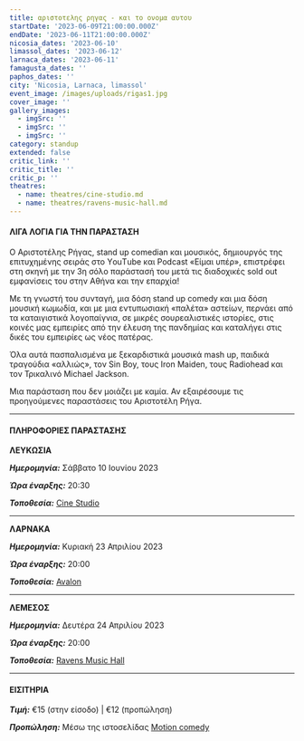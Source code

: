 ```yaml
---
title: αριστοτελης ρηγας - και το ονομα αυτου
startDate: '2023-06-09T21:00:00.000Z'
endDate: '2023-06-11T21:00:00.000Z'
nicosia_dates: '2023-06-10'
limassol_dates: '2023-06-12'
larnaca_dates: '2023-06-11'
famagusta_dates: ''
paphos_dates: ''
city: 'Nicosia, Larnaca, limassol'
event_image: /images/uploads/rigas1.jpg
cover_image: ''
gallery_images:
  - imgSrc: ''
  - imgSrc: ''
  - imgSrc: ''
category: standup
extended: false
critic_link: ''
critic_title: ''
critic_p: ''
theatres:
  - name: theatres/cine-studio.md
  - name: theatres/ravens-music-hall.md
---
```


#### ΛΙΓΑ ΛΟΓΙΑ ΓΙΑ ΤΗΝ ΠΑΡΑΣΤΑΣΗ

Ο Αριστοτέλης Ρήγας, stand up comedian και μουσικός, δημιουργός της επιτυχημένης σειράς στο ΥouΤube και Podcast «Είμαι υπέρ», επιστρέφει στη σκηνή με την 3η σόλο παράστασή του μετά τις διαδοχικές sold out εμφανίσεις του στην Αθήνα και την επαρχία!

Με τη γνωστή του συνταγή, μια δόση stand up comedy και μια δόση μουσική κωμωδία, και με μια εντυπωσιακή «παλέτα» αστείων, περνάει από τα καταιγιστικά λογοπαίγνια, σε μικρές σουρεαλιστικές ιστορίες, στις κοινές μας εμπειρίες από την έλευση της πανδημίας και καταλήγει στις δικές του εμπειρίες ως νέος πατέρας.

Όλα αυτά πασπαλισμένα με ξεκαρδιστικά μουσικά mash up, παιδικά τραγούδια «αλλιώς», τον Sin Boy, τους Iron Μaiden, τους Radiohead και τον Τρικαλινό Michael Jackson.

Μια παράσταση που δεν μοιάζει με καμία. Αν εξαιρέσουμε τις προηγούμενες παραστάσεις του Αριστοτέλη Ρήγα.

***

#### ΠΛΗΡΟΦΟΡΙΕΣ ΠΑΡΑΣΤΑΣΗΣ

**ΛΕΥΚΩΣΙΑ**

***Ημερομηνία:*** Σάββατο 10 Ιουνίου 2023

***Ώρα έναρξης:*** 20:30

***Τοποθεσία:*** [Cine Studio](?#map "")

***

**ΛΑΡΝΑΚΑ**

***Ημερομηνία:*** Κυριακή 23 Απριλίου 2023

***Ώρα έναρξης:*** 20:00

***Τοποθεσία:*** [Avalon](?#map "")

***

**ΛΕΜΕΣΟΣ**

***Ημερομηνία:*** Δευτέρα 24 Απριλίου 2023

***Ώρα έναρξης:*** 20:00

***Τοποθεσία:*** [Ravens Music Hall](?#map "")

***

#### ΕΙΣΙΤΗΡΙΑ

***Τιμή:*** €15 (στην είσοδο) | €12 (προπώληση)

***Προπώληση:*** Μέσω της ιστοσελίδας [Motion comedy](https://www.motioncomedy.com/aristotelis-rigas "")
